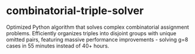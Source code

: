 # combinatorial-triple-solver
Optimized Python algorithm that solves complex combinatorial assignment problems. Efficiently organizes triples into disjoint groups with unique omitted pairs, featuring massive performance improvements - solving g=8 cases in 55 minutes instead of 40+ hours.
